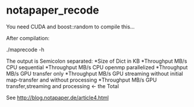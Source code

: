 notapaper_recode
================

You need CUDA and boost::random to compile this...

After compilation:

./maprecode -h

The output is Semicolon separated:
*Size of Dict in KB
*Throughput MB/s CPU sequential
*Throughput MB/s CPU openmp parallelized
*Throughput MB/s GPU transfer only
*Throughput MB/s GPU streaming without initial map-transfer and without processing
*Throughput MB/s GPU transfer,streaming and processing <- the Total

See http://blog.notapaper.de/article4.html
